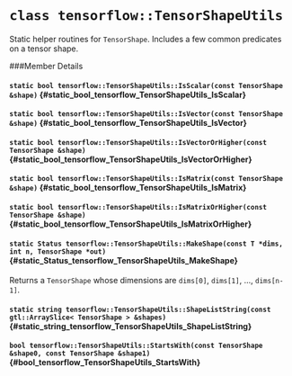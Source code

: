 # `class tensorflow::TensorShapeUtils`

Static helper routines for ` TensorShape `. Includes a few common predicates on a tensor shape.



###Member Details

#### `static bool tensorflow::TensorShapeUtils::IsScalar(const TensorShape &shape)` {#static_bool_tensorflow_TensorShapeUtils_IsScalar}





#### `static bool tensorflow::TensorShapeUtils::IsVector(const TensorShape &shape)` {#static_bool_tensorflow_TensorShapeUtils_IsVector}





#### `static bool tensorflow::TensorShapeUtils::IsVectorOrHigher(const TensorShape &shape)` {#static_bool_tensorflow_TensorShapeUtils_IsVectorOrHigher}





#### `static bool tensorflow::TensorShapeUtils::IsMatrix(const TensorShape &shape)` {#static_bool_tensorflow_TensorShapeUtils_IsMatrix}





#### `static bool tensorflow::TensorShapeUtils::IsMatrixOrHigher(const TensorShape &shape)` {#static_bool_tensorflow_TensorShapeUtils_IsMatrixOrHigher}





#### `static Status tensorflow::TensorShapeUtils::MakeShape(const T *dims, int n, TensorShape *out)` {#static_Status_tensorflow_TensorShapeUtils_MakeShape}

Returns a ` TensorShape ` whose dimensions are `dims[0]`, `dims[1]`, ..., `dims[n-1]`.



#### `static string tensorflow::TensorShapeUtils::ShapeListString(const gtl::ArraySlice< TensorShape > &shapes)` {#static_string_tensorflow_TensorShapeUtils_ShapeListString}





#### `bool tensorflow::TensorShapeUtils::StartsWith(const TensorShape &shape0, const TensorShape &shape1)` {#bool_tensorflow_TensorShapeUtils_StartsWith}




